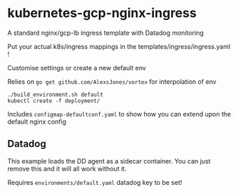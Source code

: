 # kubernetes-gcp-nginx-ingress

A standard nginx/gcp-lb ingress template with Datadog monitoring

Put your actual k8s/ingress mappings in the templates/ingress/ingress.yaml !

Customise settings or create a new default env

Relies on `go get github.com/AlexsJones/vortex` for interpolation of env

```
./build_environment.sh default
kubectl create -f deployment/
```


Includes `configmap-defaultconf.yaml` to show how you can extend upon the default nginx config

## Datadog

This example loads the DD agent as a sidecar container. You can just remove this and it will all work without it.

Requires `environments/default.yaml` datadog key to be set!
